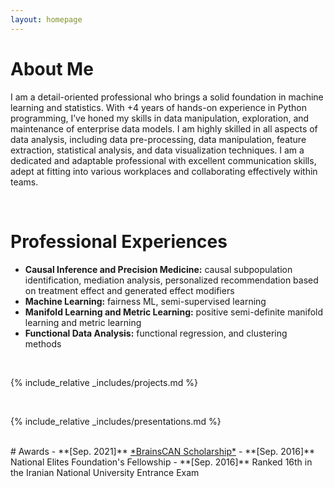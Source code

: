 ```yaml
---
layout: homepage
---
```


# About Me

 I am a detail-oriented professional who brings a solid foundation in machine learning and statistics. With  +4 years of hands-on experience in Python programming, I’ve honed my skills in data manipulation, exploration, and maintenance of enterprise data models. I am highly skilled in all aspects of data analysis, including data pre-processing, data manipulation, feature extraction, statistical analysis, and data visualization techniques. I am a dedicated and adaptable professional with excellent communication skills, adept at fitting into various workplaces and collaborating effectively within teams.

<br>

# Professional Experiences
- **Causal Inference and Precision Medicine:** causal subpopulation identification, mediation analysis, personalized recommendation based on treatment effect and generated effect modifiers
- **Machine Learning:** fairness ML, semi-supervised learning
- **Manifold Learning and Metric Learning:** positive semi-definite manifold learning and metric learning
- **Functional Data Analysis:** functional regression, and clustering methods


<br>

<!-- {% include_relative _includes/publications.md %} -->

{% include_relative _includes/projects.md %}

<br>

{% include_relative _includes/presentations.md %}

<br>
# Awards
- **[Sep. 2021]** <a href="https://brainscan.uwo.ca/research/scholars.html#Saba" target="_blank">*BrainsCAN Scholarship*</a>
- **[Sep. 2016]** National Elites Foundation's Fellowship
- **[Sep. 2016]** Ranked 16th in the Iranian National University Entrance Exam




